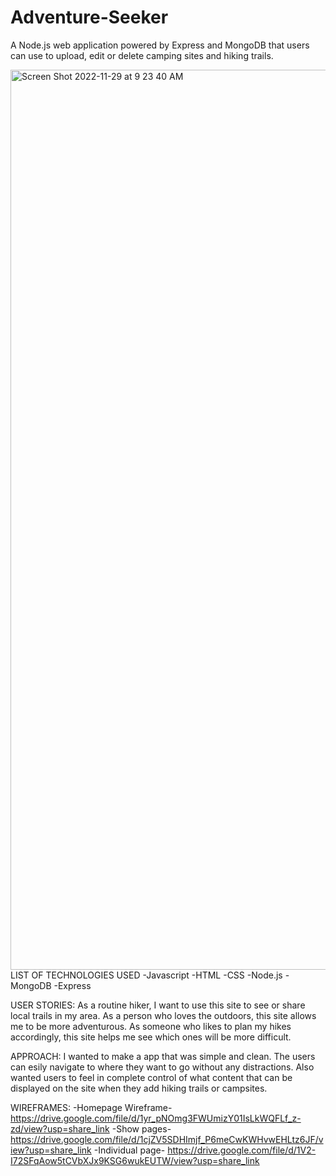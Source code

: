 # Adventure-Seeker
A Node.js web application powered by Express and MongoDB that users can use to upload, edit or delete camping sites and hiking trails.

<img width="1440" alt="Screen Shot 2022-11-29 at 9 23 40 AM" src="https://user-images.githubusercontent.com/114965290/204599332-48941167-bc10-4720-9aac-9b649729a97d.png">
LIST OF TECHNOLOGIES USED -Javascript -HTML -CSS -Node.js -MongoDB -Express

USER STORIES:
As a routine hiker, I want to use this site to see or share local trails in my area.
As a person who loves the outdoors, this site allows me to be more adventurous.
As someone who likes to plan my hikes accordingly, this site helps me see which ones will be more difficult.

APPROACH:
I wanted to make a app that was simple and clean. The users can esily navigate to where they want to go without any distractions. Also wanted users to feel in complete control of what content that can be displayed on the site when they add hiking trails or campsites.

WIREFRAMES:
-Homepage Wireframe- https://drive.google.com/file/d/1yr_pNOmg3FWUmizY01IsLkWQFLf_z-zd/view?usp=share_link
-Show pages- https://drive.google.com/file/d/1cjZV5SDHImjf_P6meCwKWHvwEHLtz6JF/view?usp=share_link
-Individual page- https://drive.google.com/file/d/1V2-I72SFqAow5tCVbXJx9KSG6wukEUTW/view?usp=share_link
